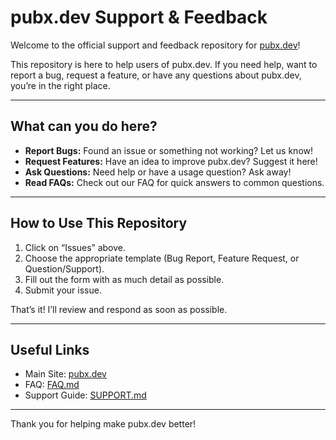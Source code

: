 
# pubx.dev Support & Feedback

Welcome to the official support and feedback repository for [pubx.dev](https://pubx.dev)!

This repository is here to help users of pubx.dev. If you need help, want to report a bug, request a feature, or have any questions about pubx.dev, you’re in the right place.

---

## What can you do here?

- **Report Bugs:** Found an issue or something not working? Let us know!
- **Request Features:** Have an idea to improve pubx.dev? Suggest it here!
- **Ask Questions:** Need help or have a usage question? Ask away!
- **Read FAQs:** Check out our FAQ for quick answers to common questions.

---

## How to Use This Repository

1. Click on “Issues” above.
2. Choose the appropriate template (Bug Report, Feature Request, or Question/Support).
3. Fill out the form with as much detail as possible.
4. Submit your issue.

That’s it! I’ll review and respond as soon as possible.

---

## Useful Links

- Main Site: [pubx.dev](https://pubx.dev)
- FAQ: [FAQ.md](./FAQ.md)
- Support Guide: [SUPPORT.md](./SUPPORT.md)

---

Thank you for helping make pubx.dev better!

